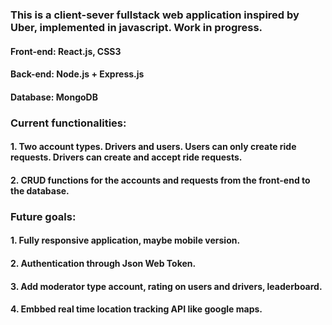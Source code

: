 ### This is a client-sever fullstack web application inspired by Uber, implemented in javascript. Work in progress.

#### Front-end: React.js, CSS3
#### Back-end: Node.js + Express.js
#### Database: MongoDB

### Current functionalities:
  #### 1. Two account types. Drivers and users. Users can only create ride requests. Drivers can create and accept ride requests.
  #### 2. CRUD functions for the accounts and requests from the front-end to the database.

### Future goals:
  #### 1. Fully responsive application, maybe mobile version.
  #### 2. Authentication through Json Web Token.
  #### 3. Add moderator type account, rating on users and drivers, leaderboard.
  #### 4. Embbed real time location tracking API like google maps.

  

